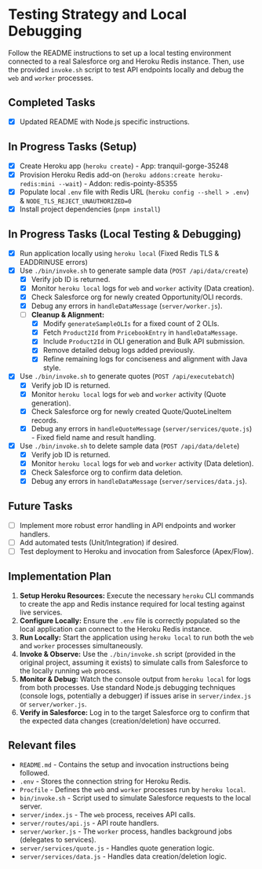 # Testing Strategy and Local Debugging

Follow the README instructions to set up a local testing environment connected to a real Salesforce org and Heroku Redis instance. Then, use the provided `invoke.sh` script to test API endpoints locally and debug the `web` and `worker` processes.

## Completed Tasks
- [x] Updated README with Node.js specific instructions.

## In Progress Tasks (Setup)
- [x] Create Heroku app (`heroku create`) - App: tranquil-gorge-35248
- [x] Provision Heroku Redis add-on (`heroku addons:create heroku-redis:mini --wait`) - Addon: redis-pointy-85355
- [x] Populate local `.env` file with Redis URL (`heroku config --shell > .env`) & `NODE_TLS_REJECT_UNAUTHORIZED=0`
- [x] Install project dependencies (`pnpm install`)

## In Progress Tasks (Local Testing & Debugging)
- [x] Run application locally using `heroku local` (Fixed Redis TLS & EADDRINUSE errors)
- [x] Use `./bin/invoke.sh` to generate sample data (`POST /api/data/create`)
    - [x] Verify job ID is returned.
    - [x] Monitor `heroku local` logs for `web` and `worker` activity (Data creation).
    - [x] Check Salesforce org for newly created Opportunity/OLI records.
    - [x] Debug any errors in `handleDataMessage` (`server/worker.js`).
    - [ ] **Cleanup & Alignment:**
        - [x] Modify `generateSampleOLIs` for a fixed count of 2 OLIs.
        - [x] Fetch `Product2Id` from `PricebookEntry` in `handleDataMessage`.
        - [x] Include `Product2Id` in OLI generation and Bulk API submission.
        - [x] Remove detailed debug logs added previously.
        - [x] Refine remaining logs for conciseness and alignment with Java style.
- [x] Use `./bin/invoke.sh` to generate quotes (`POST /api/executebatch`)
    - [x] Verify job ID is returned.
    - [x] Monitor `heroku local` logs for `web` and `worker` activity (Quote generation).
    - [x] Check Salesforce org for newly created Quote/QuoteLineItem records.
    - [x] Debug any errors in `handleQuoteMessage` (`server/services/quote.js`) - Fixed field name and result handling.
- [x] Use `./bin/invoke.sh` to delete sample data (`POST /api/data/delete`)
    - [x] Verify job ID is returned.
    - [x] Monitor `heroku local` logs for `web` and `worker` activity (Data deletion).
    - [x] Check Salesforce org to confirm data deletion.
    - [x] Debug any errors in `handleDataMessage` (`server/services/data.js`).

## Future Tasks
- [ ] Implement more robust error handling in API endpoints and worker handlers.
- [ ] Add automated tests (Unit/Integration) if desired.
- [ ] Test deployment to Heroku and invocation from Salesforce (Apex/Flow).

## Implementation Plan

1.  **Setup Heroku Resources:** Execute the necessary `heroku` CLI commands to create the app and Redis instance required for local testing against live services.
2.  **Configure Locally:** Ensure the `.env` file is correctly populated so the local application can connect to the Heroku Redis instance.
3.  **Run Locally:** Start the application using `heroku local` to run both the `web` and `worker` processes simultaneously.
4.  **Invoke & Observe:** Use the `./bin/invoke.sh` script (provided in the original project, assuming it exists) to simulate calls from Salesforce to the locally running `web` process.
5.  **Monitor & Debug:** Watch the console output from `heroku local` for logs from both processes. Use standard Node.js debugging techniques (console logs, potentially a debugger) if issues arise in `server/index.js` or `server/worker.js`.
6.  **Verify in Salesforce:** Log in to the target Salesforce org to confirm that the expected data changes (creation/deletion) have occurred.

## Relevant files

- `README.md` - Contains the setup and invocation instructions being followed.
- `.env` - Stores the connection string for Heroku Redis.
- `Procfile` - Defines the `web` and `worker` processes run by `heroku local`.
- `bin/invoke.sh` - Script used to simulate Salesforce requests to the local server.
- `server/index.js` - The `web` process, receives API calls.
- `server/routes/api.js` - API route handlers.
- `server/worker.js` - The `worker` process, handles background jobs (delegates to services).
- `server/services/quote.js` - Handles quote generation logic.
- `server/services/data.js` - Handles data creation/deletion logic. 